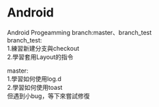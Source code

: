 # Android
Android Progeamming
branch:master、branch_test </br>
branch_test:</br>
1.練習新建分支與checkout  
2.學習套用Layout的指令  

master:</br>
1.學習如何使用log.d  
2.學習如何使用toast  
但遇到小bug，等下來嘗試修復
